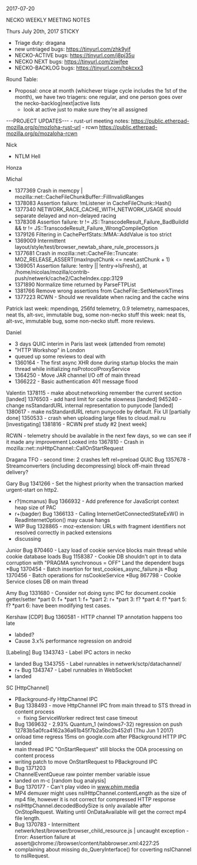 2017-07-20

NECKO WEEKLY MEETING NOTES

Thurs July 20th, 2017
STICKY
- Triage duty: dragana
-  new untriaged bugs: https://tinyurl.com/zhk9yjf
- NECKO-ACTIVE bugs: https://tinyurl.com/j8pj35u
- NECKO NEXT bugs: https://tinyurl.com/zjwjfee
- NECKO-BACKLOG bugs:  https://tinyurl.com/hpkcxx3

Round Table:
- Proposal: once at month (whichever triage cycle includes the 1st of the month), we have two triagers: one regular, and one person goes over the necko-backlog|next|active lists
   - look at active just to make sure they're all assigned

---PROJECT UPDATES---
    - rust-url meeting notes: https://public.etherpad-mozilla.org/p/mozloha-rust-url
    - rcwn https://public.etherpad-mozilla.org/p/mozaloha-rcwn

Nick
- NTLM Hell

Honza

Michal
 - 1377369 Crash in memcpy | mozilla::net::CacheFileChunkBuffer::FillInvalidRanges
 - 1378083 Assertion failure: !mListener in CacheFileChunk::Hash()
 - 1377340 NETWORK_RACE_CACHE_WITH_NETWORK_USAGE should separate delayed and non-delayed racing
 - 1378308 Assertion failure: tr != JS::TranscodeResult_Failure_BadBuildId && tr != JS::TranscodeResult_Failure_WrongCompileOption
 - 1379126 Filtering in CachePerfStats::MMA::AddValue is too strict
 - 1369009 Intermittent layout/style/test/browser_newtab_share_rule_processors.js
 - 1377681 Crash in mozilla::net::CacheFile::Truncate: MOZ_RELEASE_ASSERT(maxInputChunk <= newLastChunk + 1)
 - 1369051 Assertion failure: !entry || !entry->IsFresh(), at /home/nicolas/mozilla/contrib-push/netwerk/cache2/CacheIndex.cpp:3129
 - 1371890 Normalize time returned by ParseFTPList
 - 1381766 Remove wrong assertions from CacheFile::SetNetworkTimes
 - 1377223 RCWN - Should we revalidate when racing and the cache wins

Patrick
  last week: mpendingq, 256fd telemetry, 0.9 telemetry, namespaces, neat tls, alt-svc, immutable bug, some non-necko stuff
  this week: neat tls, alt-svc, immutable bug, some non-necko stuff. more reviews.

Daniel
  - 3 days QUIC interim in Paris last week (attended from remote)
  - "HTTP Workshop" in London
  - queued up some reviews to deal with
  - 1360164 - The first async XHR done during startup blocks the main thread while initializing nsProtocolProxyService
  - 1364250 - Move JAR channel I/O off of main thread
  - 1366222  - Basic authentication 401 message flood


Valentin
1378115 - make about:networking remember the current section [landed]
1376503 - add hard limit for cache slowness [landed]
945240 - change nsStandardURL internal representation to punycode [landed]
1380617 - make nsStandardURL return punycode by default. Fix UI [partially done]
1350533 - crash when uploading large files to cloud.mail.ru [investigating]
1381816 - RCWN pref study #2 [next week]


RCWN - telemetry should be available in the next few days, so we can see if it made any improvement
Looked into 1367810 - Crash in mozilla::net::nsHttpChannel::CallOnStartRequest

Dragana
TFO - second time: 2 crashes left
rel=preload
QUIC
Bug 1357678 - Streamconverters (including decompressing) block off-main thread delivery?


Gary
Bug 1341266 - Set the highest priority when the transaction marked urgent-start on http2.
- r?(mcmanus)
Bug 1366932 - Add preference for JavaScript context heap size of PAC
- r+(bagder)
Bug 1366133 - Calling InternetGetConnectedStateExW() in ReadInternetOption() may cause hangs
- WIP
Bug 1328865 - moz-extension: URLs with fragment identifiers not resolved correctly in packed extensions
- discussing

Junior
Bug 870460 - Lazy load of cookie service blocks main thread while cookie database loads
Bug 1158387 - Cookie DB shouldn't opt in to data corruption with "PRAGMA synchronous = OFF"
Land the dependent bugs
*Bug 1370454 - Batch insertion for test_cookies_async_failure.js
*Bug 1370456 - Batch operations for nsCookieService
*Bug 867798 - Cookie Service closes DB on main thread


Amy
Bug 1331680 - Consider not doing sync IPC for document.cookie getter/setter
*part 0: f+
*part 1: f+
*part 2: r+
*part 3: f?
*part 4: f?
*part 5: f?
*part 6: have been modifying test cases.

Kershaw
[CDP]
Bug 1360581 - HTTP channel TP annotation happens too late
- labded?
- Cause 3.x% performance regression on android

[Labeling]
Bug 1343743 - Label IPC actors in necko
 - landed
 Bug 1343755 - Label runnables in netwerk/sctp/datachannel/
  - r+
Bug 1343747 - Label runnables in WebSocket
 - landed

SC
[HttpChannel]
- PBackground-ify HttpChannel IPC
 - Bug 1338493 - move HttpChannel IPC from main thread to STS thread in content process
   - fixing ServiceWorker redirect test case timeout
 - Bug 1369632 - 2.93% Quantum_1 (windows7-32) regression on push 12783b5a0fca4162a36a61b45f7b2a5bc2b452d1 (Thu Jun 1 2017)
  - onload time regress 15ms on google.com after PBackground HTTP IPC landed
  - main thread IPC "OnStartRequest" still blocks the ODA processing on content process
  - writing patch to move OnStartRequest to PBackground IPC
 - Bug 1371203
  - ChannelEventQueue raw pointer member variable issue
  - landed on m-c
[random bug analysis]
 - Bug 1370177 - Can't play video in www.phim.media
  - MP4 demuxer might uses nsIHttpChannel.contentLength as the size of mp4 file, however it is not correct for compressed HTTP response
  - nsIHttpChannel.decodedBodySize is only available after OnStopRequest. Waiting until OnDataAvailable will get the correct mp4 file length.
 - Bug 1370783 - Intermittent netwerk/test/browser/browser_child_resource.js | uncaught exception - Error: Assertion failure at assert@chrome://browser/content/tabbrowser.xml:4227:25
  - complaining about missing do_QueryInterface() for coverting nsIChannel to nsIRequest.
